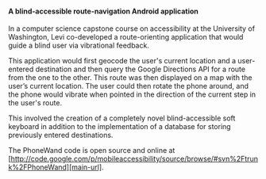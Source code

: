 #### A blind-accessible route-navigation Android application

In a computer science capstone course on accessibility at the University of Washington, Levi co-developed a
route-orienting application that would guide a blind user via vibrational feedback.

This application would first geocode the user's current location and a user-entered destination and then query the
Google Directions API for a route from the one to the other. This route was then displayed on a map with the user’s
current location. The user could then rotate the phone around, and the phone would vibrate when pointed in the
direction of the current step in the user's route.

This involved the creation of a completely novel blind-accessible soft keyboard in addition to the implementation of a
database for storing previously entered destinations.

The PhoneWand code is open source and online at
[http://code.google.com/p/mobileaccessibility/source/browse/#svn%2Ftrunk%2FPhoneWand][main-url].


[main-url]: http://code.google.com/p/mobileaccessibility/source/browse/#svn%2Ftrunk%2FPhoneWand
